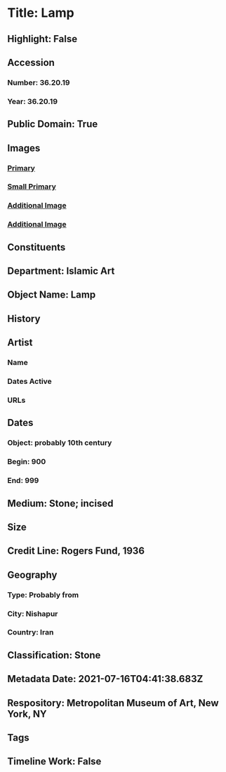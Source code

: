 # Title: Lamp
## Highlight: False
## Accession
### Number: 36.20.19
### Year: 36.20.19
## Public Domain: True
## Images
### [Primary](https://images.metmuseum.org/CRDImages/is/original/sf36-20-19a.jpg)
### [Small Primary](https://images.metmuseum.org/CRDImages/is/web-large/sf36-20-19a.jpg)
### [Additional Image](https://images.metmuseum.org/CRDImages/is/original/sf36-20-19b.jpg)
### [Additional Image](https://images.metmuseum.org/CRDImages/is/original/sf36-20-19c.jpg)
## Constituents
## Department: Islamic Art
## Object Name: Lamp
## History
## Artist
### Name
### Dates Active
### URLs
## Dates
### Object: probably 10th century
### Begin: 900
### End: 999
## Medium: Stone; incised
## Size
## Credit Line: Rogers Fund, 1936
## Geography
### Type: Probably from
### City: Nishapur
### Country: Iran
## Classification: Stone
## Metadata Date: 2021-07-16T04:41:38.683Z
## Respository: Metropolitan Museum of Art, New York, NY
## Tags
## Timeline Work: False